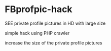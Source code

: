FBprofpic-hack
==============

SEE private profile pictures in HD with large size


simple hack using PHP crawler 

increase the size of the private profile pictures
